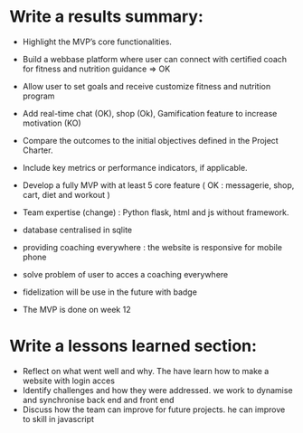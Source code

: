 # Write a results summary:
- Highlight the MVP’s core functionalities.

- Build a webbase platform where user can connect with certified coach for fitness and nutrition guidance => OK 
- Allow user to set goals and receive customize fitness and nutrition program
- Add real-time chat (OK), shop (Ok), Gamification feature to increase motivation (KO) 

- Compare the outcomes to the initial objectives defined in the Project Charter.
- Include key metrics or performance indicators, if applicable.

- Develop a fully MVP with at least 5 core feature ( OK : messagerie, shop, cart, diet and workout )
  
- Team expertise (change) : Python flask, html and js without framework.
- database centralised in sqlite
  
- providing coaching everywhere : the website is responsive for mobile phone
- solve problem of user to acces a coaching everywhere
- fidelization will be use in the future with badge
  
- The MVP is done on week 12

# Write a lessons learned section:
- Reflect on what went well and why.
  The have learn how to make a website with login acces
- Identify challenges and how they were addressed.
  we work to dynamise and synchronise back end and front end
- Discuss how the team can improve for future projects.
  he can improve to skill in javascript 
